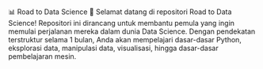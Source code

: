 📊 Road to Data Science 🚀
Selamat datang di repositori Road to Data Science!
Repositori ini dirancang untuk membantu pemula yang ingin memulai perjalanan mereka dalam dunia Data Science. Dengan pendekatan terstruktur selama 1 bulan, Anda akan mempelajari dasar-dasar Python, eksplorasi data, manipulasi data, visualisasi, hingga dasar-dasar pembelajaran mesin.
